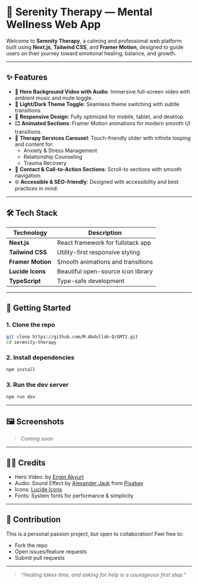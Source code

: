 # 🌿 Serenity Therapy — Mental Wellness Web App

Welcome to **Serenity Therapy**, a calming and professional web platform built using **Next.js**, **Tailwind CSS**, and **Framer Motion**, designed to guide users on their journey toward emotional healing, balance, and growth.

---

## ✨ Features

- 🎥 **Hero Background Video with Audio**: Immersive full-screen video with ambient music and mute toggle.
- 🌙 **Light/Dark Theme Toggle**: Seamless theme switching with subtle transitions.
- 📱 **Responsive Design**: Fully optimized for mobile, tablet, and desktop.
- 🎞️ **Animated Sections**: Framer Motion animations for modern smooth UI transitions.
- 🧠 **Therapy Services Carousel**: Touch-friendly slider with infinite looping and content for:
  - Anxiety & Stress Management
  - Relationship Counseling
  - Trauma Recovery
- 💌 **Contact & Call-to-Action Sections**: Scroll-to sections with smooth navigation.
- 🌐 **Accessible & SEO-friendly**: Designed with accessibility and best practices in mind.

---

## 🛠️ Tech Stack

| Technology        | Description                        |
| ----------------- | ---------------------------------- |
| **Next.js**       | React framework for fullstack app  |
| **Tailwind CSS**  | Utility-first responsive styling   |
| **Framer Motion** | Smooth animations and transitions  |
| **Lucide Icons**  | Beautiful open-source icon library |
| **TypeScript**    | Type-safe development              |

---

## 🚀 Getting Started

### 1. Clone the repo

```bash
git clone https://github.com/M-Abdullah-Q/GMT2.git
cd serenity-therapy
```

### 2. Install dependencies

```bash
npm install
```

### 3. Run the dev server

```bash
npm run dev
```

---

## 🖼️ Screenshots

> _Coming soon_

---

## 🧘‍♀️ Credits

- Hero Video: by <a href="https://www.pexels.com/video/lush-green-plants-in-a-calm-forest-pool-32785746/">Engin Akyurt</a>
- Audio: Sound Effect by [Alexander Jauk](https://pixabay.com/users/alex_jauk-16800354/?utm_source=link-attribution&utm_medium=referral&utm_campaign=music&utm_content=196258) from [Pixabay](https://pixabay.com//?utm_source=link-attribution&utm_medium=referral&utm_campaign=music&utm_content=196258)
- Icons: [Lucide Icons](https://lucide.dev)
- Fonts: System fonts for performance & simplicity

---

## 🤝 Contribution

This is a personal passion project, but open to collaboration! Feel free to:

- Fork the repo
- Open issues/feature requests
- Submit pull requests

---

> _“Healing takes time, and asking for help is a courageous first step.”_
